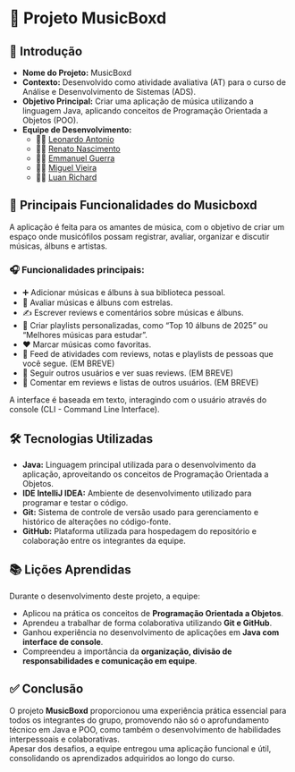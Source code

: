# 🎵 Projeto **MusicBoxd**

## 🧩 Introdução

- **Nome do Projeto:** MusicBoxd  
- **Contexto:** Desenvolvido como atividade avaliativa (AT) para o curso de Análise e Desenvolvimento de Sistemas (ADS).  
- **Objetivo Principal:** Criar uma aplicação de música utilizando a linguagem Java, aplicando conceitos de Programação Orientada a Objetos (POO).  
- **Equipe de Desenvolvimento:**
  - 👨‍💻 [Leonardo Antonio](https://github.com/leonard0antonio)
  - 👨‍💻 [Renato Nascimento](https://github.com/renatoNL)
  - 👨‍💻 [Emmanuel Guerra](https://github.com/Emmanuel1421)
  - 👨‍💻 [Miguel Vieira](https://github.com/MiguelOlivieira)
  - 👨‍💻 [Luan Richard](https://github.com/luanrichardsz) 

## 🚀 Principais Funcionalidades do Musicboxd

A aplicação é feita para os amantes de música, com o objetivo de criar um espaço onde musicófilos possam registrar, avaliar, organizar e discutir músicas, álbuns e artistas.

### 🎧 Funcionalidades principais:
- ➕ Adicionar músicas e álbuns à sua biblioteca pessoal.
- 📝 Avaliar músicas e álbuns com estrelas.
- ✍️ Escrever reviews e comentários sobre músicas e álbuns.
- 📃 Criar playlists personalizadas, como “Top 10 álbuns de 2025” ou “Melhores músicas para estudar”.
- ❤️ Marcar músicas como favoritas.
- 📰 Feed de atividades com reviews, notas e playlists de pessoas que você segue. (EM BREVE)
- 👤 Seguir outros usuários e ver suas reviews. (EM BREVE)
- 💬 Comentar em reviews e listas de outros usuários. (EM BREVE)

A interface é baseada em texto, interagindo com o usuário através do console (CLI - Command Line Interface).

## 🛠️ Tecnologias Utilizadas

- **Java:** Linguagem principal utilizada para o desenvolvimento da aplicação, aproveitando os conceitos de Programação Orientada a Objetos.
- **IDE IntelliJ IDEA:** Ambiente de desenvolvimento utilizado para programar e testar o código.
- **Git:** Sistema de controle de versão usado para gerenciamento e histórico de alterações no código-fonte.
- **GitHub:** Plataforma utilizada para hospedagem do repositório e colaboração entre os integrantes da equipe.

## 📚 Lições Aprendidas

Durante o desenvolvimento deste projeto, a equipe:

- Aplicou na prática os conceitos de **Programação Orientada a Objetos**.
- Aprendeu a trabalhar de forma colaborativa utilizando **Git e GitHub**.
- Ganhou experiência no desenvolvimento de aplicações em **Java com interface de console**.
- Compreendeu a importância da **organização, divisão de responsabilidades e comunicação em equipe**.

## ✅ Conclusão

O projeto **MusicBoxd** proporcionou uma experiência prática essencial para todos os integrantes do grupo, promovendo não só o aprofundamento técnico em Java e POO, como também o desenvolvimento de habilidades interpessoais e colaborativas.  
Apesar dos desafios, a equipe entregou uma aplicação funcional e útil, consolidando os aprendizados adquiridos ao longo do curso.


